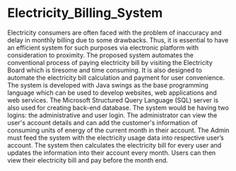 # Electricity_Billing_System
Electricity consumers are often faced with the problem of inaccuracy and
delay in monthly billing due to some drawbacks. Thus, it is essential to have an
efficient system for such purposes via electronic platform with consideration to
proximity. The proposed system automates the conventional process of paying
electricity bill by visiting the Electricity Board which is tiresome and time
consuming. It is also designed to automate the electricity bill calculation and
payment for user convenience. The system is developed with Java swings as the
base programming language which can be used to develop websites, web
applications and web services. The Microsoft Structured Query Language (SQL)
server is also used for creating back-end database. The system would be having
two logins: the administrative and user login. The administrator can view the
user's account details and can add the customer's information of consuming units
of energy of the current month in their account. The Admin must feed the system
with the electricity usage data into respective user’s account. The system then
calculates the electricity bill for every user and updates the information into their
account every month. Users can then view their electricity bill and pay before the
month end.
